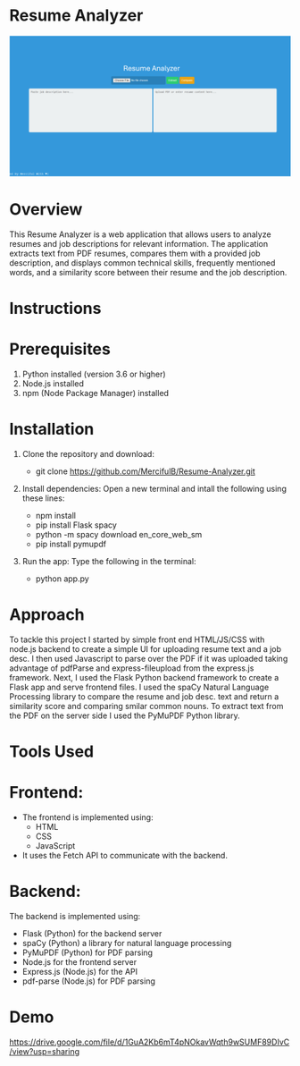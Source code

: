 # Resume Analyzer
![alt text](https://github.com/MercifulB/Resume-Analyzer/blob/main/Resume_analyzer1.png?raw=true)

# Overview
This Resume Analyzer is a web application that allows users to analyze resumes and job descriptions for relevant information. The application extracts text from PDF resumes, compares them with a provided job description, and displays common technical skills, frequently mentioned words, and a similarity score between their resume and the job description.

# Instructions

# Prerequisites
1. Python installed (version 3.6 or higher)
2. Node.js installed
3. npm (Node Package Manager) installed

# Installation
1. Clone the repository and download:
   - git clone https://github.com/MercifulB/Resume-Analyzer.git

2. Install dependencies:
   Open a new terminal and intall the following using these lines:
   - npm install
   - pip install Flask spacy
   - python -m spacy download en_core_web_sm
   - pip install pymupdf

3. Run the app:
   Type the following in the terminal:
   - python app.py

# Approach
To tackle this project I started by simple front end HTML/JS/CSS with node.js backend to create a simple UI for uploading resume text
and a job desc. I then used Javascript to parse over the PDF if it was uploaded taking advantage of pdfParse and 
express-fileupload from the express.js framework. Next, I used the Flask Python backend framework to create a Flask app and
serve frontend files. I used the spaCy Natural Language Processing library to compare the resume and job desc. text and return 
a similarity score and comparing smilar common nouns. To extract text from the PDF on the server side I used the PyMuPDF Python 
library. 

# Tools Used
# Frontend:
- The frontend is implemented using:
  - HTML
  - CSS
  - JavaScript
- It uses the Fetch API to communicate with the backend.

# Backend:
The backend is implemented using:
- Flask (Python) for the backend server
- spaCy (Python) a library for natural language processing
- PyMuPDF (Python) for PDF parsing
- Node.js for the frontend server
- Express.js (Node.js) for the API
- pdf-parse (Node.js) for PDF parsing

# Demo
https://drive.google.com/file/d/1GuA2Kb6mT4pNOkavWqth9wSUMF89DIvC/view?usp=sharing
